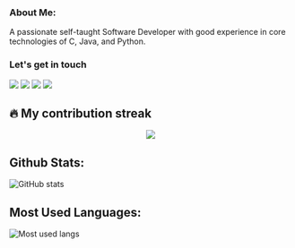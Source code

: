 ### About Me:
  A passionate self-taught Software Developer with good experience in core technologies of C, Java, and Python.
  
### Let's get in touch
<div>
  <a href="https://web.facebook.com/shoukreytom/" target="_blank"><img src="https://img.icons8.com/fluency/96/000000/facebook.png"/></a>
  <a href="https://twitter.com/shoukreytom/" target="_blank"><img src="https://img.icons8.com/color/96/000000/twitter--v1.png"/></a>
  <a href="https://linkedin.com/in/shoukreytom/" target="_blank"><img src="https://img.icons8.com/fluency/96/000000/linkedin.png"/></a>
<!--   <a href="mailto:shoukreytom01@gmail.com"><img src="https://img.icons8.com/color/96/000000/gmail-new.png"/></a> -->
  <a href="https://t.me/shoukreytom" target="_blank"><img src="https://img.icons8.com/color-glass/96/000000/telegram-app.png"/></a>
</div>


## 🔥 My contribution streak

<p align="center">
  <a href="https://github.com/shoukreytom/github-readme-streak-stats">
    <img src="https://github-readme-streak-stats.herokuapp.com/?user=shoukreytom#version3"/>
  </a>
</p>


## Github Stats:
![GitHub stats](https://github-readme-stats.vercel.app/api?username=shoukreytom&show_icons=true)

## Most Used Languages:
![Most used langs](https://github-readme-stats.vercel.app/api/top-langs/?username=shoukreytom&layout=compact)
